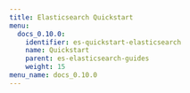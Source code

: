 ```yaml
---
title: Elasticsearch Quickstart
menu:
  docs_0.10.0:
    identifier: es-quickstart-elasticsearch
    name: Quickstart
    parent: es-elasticsearch-guides
    weight: 15
menu_name: docs_0.10.0
---
```


